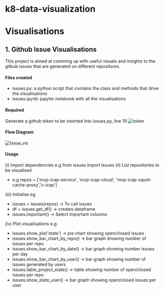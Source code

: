 # k8-data-visualization

# Visualisations

## 1. Github Issue Visualisations
This project is aimed at comming up with useful visuals and insights to the gitbub issues that are generated on different repositores.
#### Files created
- issues.py: a python script that contains the class and methods that drive the visualisations
- issues.ipynb: jupyter notebook with all the visualisations
#### Required
Generate a github token to be inserted into issues.py, line 19 
![token](https://user-images.githubusercontent.com/8102313/93817512-c37d0880-fc61-11ea-98f3-9a9386ab028d.png)

#### Flow Diagram
![Issue_vis](https://user-images.githubusercontent.com/8102313/93816881-cfb49600-fc60-11ea-9723-47b0ad70d378.png)

#### Usage
(i)  Import dependencies e.g from issues import Issues
(ii) List  repositories to be visualised 
- e.g repos = ['mvp-icap-service', 'mvp-icap-cloud', 'mvp-icap-squid-cache-proxy','c-icap']

(iii) Initialise eg
- issues = Issues(repos)  -> To call issues
- df = issues.get_df()    -> creates dataframe
- issues.important()      -> Select important columns

(iv) Plot visualisations e.g
- issues.show_pie('state') -> pie chart showing open/closed issues
- issues.show_bar_chart_by_repo() -> bar graph showing number of issues per repo
- issues.show_bar_chart_by_date() -> bar graph showing number issues per day
- issues.show_bar_chart_by_user() -> bar graph showing number of issues generated by users
- issues.table_project_state() -> table showing number of open/closed issues per repo
- issues.show_state_user() -> bar graph showing open/closed issues per user
